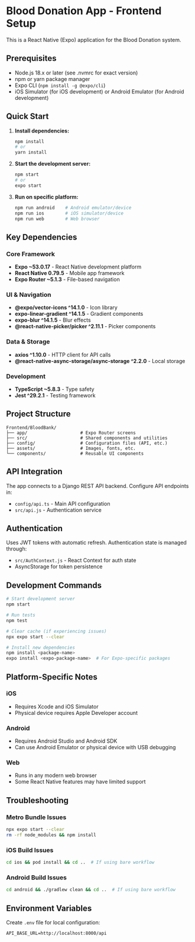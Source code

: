 # Blood Donation App - Frontend Setup

This is a React Native (Expo) application for the Blood Donation system.

## Prerequisites

- Node.js 18.x or later (see .nvmrc for exact version)
- npm or yarn package manager
- Expo CLI (`npm install -g @expo/cli`)
- iOS Simulator (for iOS development) or Android Emulator (for Android development)

## Quick Start

1. **Install dependencies:**
   ```bash
   npm install
   # or
   yarn install
   ```

2. **Start the development server:**
   ```bash
   npm start
   # or
   expo start
   ```

3. **Run on specific platform:**
   ```bash
   npm run android    # Android emulator/device
   npm run ios        # iOS simulator/device
   npm run web        # Web browser
   ```

## Key Dependencies

### Core Framework
- **Expo ~53.0.17** - React Native development platform
- **React Native 0.79.5** - Mobile app framework
- **Expo Router ~5.1.3** - File-based navigation

### UI & Navigation
- **@expo/vector-icons ^14.1.0** - Icon library
- **expo-linear-gradient ^14.1.5** - Gradient components
- **expo-blur ^14.1.5** - Blur effects
- **@react-native-picker/picker ^2.11.1** - Picker components

### Data & Storage
- **axios ^1.10.0** - HTTP client for API calls
- **@react-native-async-storage/async-storage ^2.2.0** - Local storage

### Development
- **TypeScript ~5.8.3** - Type safety
- **Jest ^29.2.1** - Testing framework

## Project Structure

```
Frontend/BloodBank/
├── app/                    # Expo Router screens
├── src/                    # Shared components and utilities
├── config/                 # Configuration files (API, etc.)
├── assets/                 # Images, fonts, etc.
└── components/             # Reusable UI components
```

## API Integration

The app connects to a Django REST API backend. Configure API endpoints in:
- `config/api.ts` - Main API configuration
- `src/api.js` - Authentication service

## Authentication

Uses JWT tokens with automatic refresh. Authentication state is managed through:
- `src/AuthContext.js` - React Context for auth state
- AsyncStorage for token persistence

## Development Commands

```bash
# Start development server
npm start

# Run tests
npm test

# Clear cache (if experiencing issues)
npx expo start --clear

# Install new dependencies
npm install <package-name>
expo install <expo-package-name>  # For Expo-specific packages
```

## Platform-Specific Notes

### iOS
- Requires Xcode and iOS Simulator
- Physical device requires Apple Developer account

### Android
- Requires Android Studio and Android SDK
- Can use Android Emulator or physical device with USB debugging

### Web
- Runs in any modern web browser
- Some React Native features may have limited support

## Troubleshooting

### Metro Bundle Issues
```bash
npx expo start --clear
rm -rf node_modules && npm install
```

### iOS Build Issues
```bash
cd ios && pod install && cd ..  # If using bare workflow
```

### Android Build Issues
```bash
cd android && ./gradlew clean && cd ..  # If using bare workflow
```

## Environment Variables

Create `.env` file for local configuration:
```
API_BASE_URL=http://localhost:8000/api
```
